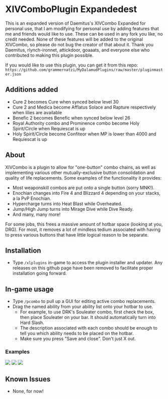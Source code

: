 # XIVComboPlugin Expandedest
This is an expanded version of Daemitus's XIVCombo Expanded for personal use, that I am modifying for personal use by adding features that me and friends would like to use. These can be used in any fork you like, no credit needed. None of these features will be added to the original XIVCombo, so please do not bug the creator of that about it. Thank you Daemitus, rlynch-ironnet, attickdoor, goaaats, and everyone else who contributed to making this plugin possible.

If you would like to use this plugin, you can get it from this repo: `https://github.com/grammernatzi/MyDalamudPlugins/raw/master/pluginmaster.json`

## Additions added

* Cure 2 becomes Cure when synced below level 30
* Cure 2 and Medica become Afflatus Solace and Rapture respectively when lilies are available
* Benefic 2 becomes Benefic when synced below level 26
* Royal Authority combo and Prominence combo become Holy Spirit/Circle when Requiescat is up
* Holy Spirit/Circle become Confiteor when MP is lower than 4000 and Requiescat is up

## About
XIVCombo is a plugin to allow for "one-button" combo chains, as well as implementing various other mutually-exclusive button consolidation and quality of life replacements. Some examples of the functionality it provides:
* Most weaponskill combos are put onto a single button (sorry MNK!).
* Enochian changes into Fire 4 and Blizzard 4 depending on your stacks, a la PvP Enochian.
* Hypercharge turns into Heat Blast while Overheated.
* Jump/High Jump turns into Mirage Dive while Dive Ready.
* And many, many more!

For some jobs, this frees a massive amount of hotbar space (looking at you, DRG). For most, it removes a lot of mindless tedium associated with having to press various buttons that have little logical reason to be separate.

## Installation
* Type `/xlplugins` in-game to access the plugin installer and updater. Any releases on this github page have been removed to facilitate proper installation going forward.
## In-game usage
* Type `/pcombo` to pull up a GUI for editing active combo replacements.
* Drag the named ability from your ability list onto your hotbar to use.
  * For example, to use DRK's Souleater combo, first check the box, then place Souleater on your bar. It should automatically turn into Hard Slash.
  * The description associated with each combo should be enough to tell you which ability needs to be placed on the hotbar.
  * Make sure you press "Save and close". Don't just X out.
### Examples
![](https://github.com/attickdoor/xivcomboplugin/raw/master/res/souleater_combo.gif)
![](https://github.com/attickdoor/xivcomboplugin/raw/master/res/hypercharge_heat_blast.gif)
![](https://github.com/attickdoor/xivcomboplugin/raw/master/res/eno_swap.gif)

## Known Issues
* None, for now!
